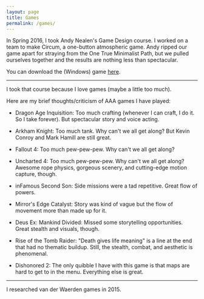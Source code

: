 ```yaml
---
layout: page
title: Games
permalink: /games/
---
```


In Spring 2016, I took Andy Nealen's Game Design course. I worked on a team to make Circum, a one-button atmospheric game. Andy ripped our game apart for straying from the One True Minimalist Path, but we pulled ourselves together and the results are nothing less than spectacular.

You can download the (Windows) game [here](http://gamejolt.com/games/circum/153034).

---

I took that course because I love games (maybe a little too much).

Here are my brief thoughts/criticism of AAA games I have played:

* Dragon Age Inquisition: Too much crafting (whenever I can craft, I do it. So I take forever). But spectacular story and voice acting.

* Arkham Knight: Too much tank. Why can't we all get along? But Kevin Conroy and Mark Hamill are still great.

* Fallout 4: Too much pew-pew-pew. Why can't we all get along?

* Uncharted 4: Too much pew-pew-pew. Why can't we all get along? Awesome rope physics, gorgeous scenery, and cutting-edge motion capture, though.

* inFamous Second Son: Side missions were a tad repetitive. Great flow of powers.

* Mirror's Edge Catalyst: Story was kind of vague but the flow of movement more than made up for it.

* Deus Ex: Mankind Divided: Missed some storytelling opportunities. Great stealth and visuals, though.

* Rise of the Tomb Raider: "Death gives life meaning" is a line at the end that had no thematic buildup. Still, the stealth, combat, and aesthetic is phenomenal.

* Dishonored 2: The only quibble I have with this game is that maps are hard to get to in the menu. Everything else is great.

---

I researched van der Waerden games in 2015.
